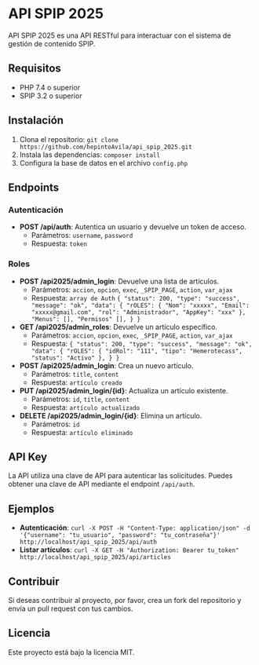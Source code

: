# API SPIP 2025

API SPIP 2025 es una API RESTful para interactuar con el sistema de gestión de contenido SPIP.

## Requisitos

* PHP 7.4 o superior
* SPIP 3.2 o superior

## Instalación

1. Clona el repositorio: `git clone https://github.com/hepintoAvila/api_spip_2025.git`
2. Instala las dependencias: `composer install`
3. Configura la base de datos en el archivo `config.php`

## Endpoints

### Autenticación

* **POST /api/auth**: Autentica un usuario y devuelve un token de acceso.
	+ Parámetros: `username`, `password`
	+ Respuesta: `token`

### Roles


* **POST /api2025/admin_login**: Devuelve una lista de artículos.
	+ Parámetros: `accion`, `opcion`, `exec`, `_SPIP_PAGE`, `action`, `var_ajax`
	+ Respuesta: `array de Auth`
`{
    "status": 200,
    "type": "success",
    "message": "ok",
    "data": {
        "rOLES": {
            "Nom": "xxxxx",
            "Email": "xxxxx@gmail.com",
            "rol": "Administrador",
            "AppKey": "xxx"
        },
        "Menus": [],
        "Permisos" [],
	}
 }`
* **GET /api2025/admin_roles**: Devuelve un artículo específico.
	+ Parámetros: `accion`, `opcion`, `exec`, `_SPIP_PAGE`, `action`, `var_ajax`
	+ Respuesta: `{
    "status": 200,
    "type": "success",
    "message": "ok",
    "data": {
        "rOLES": {
                "idRol": "111",
                "tipo": "Hemerotecass",
                "status": "Activo"
            },
	}
 }`
* **POST /api2025/admin_login**: Crea un nuevo artículo.
	+ Parámetros: `title`, `content`
	+ Respuesta: `artículo creado`
* **PUT /api2025/admin_login/{id}**: Actualiza un artículo existente.
	+ Parámetros: `id`, `title`, `content`
	+ Respuesta: `artículo actualizado`
* **DELETE /api2025/admin_login/{id}**: Elimina un artículo.
	+ Parámetros: `id`
	+ Respuesta: `artículo eliminado`

## API Key

La API utiliza una clave de API para autenticar las solicitudes. Puedes obtener una clave de API mediante el endpoint `/api/auth`.

## Ejemplos

* **Autenticación**: `curl -X POST -H "Content-Type: application/json" -d '{"username": "tu_usuario", "password": "tu_contraseña"}' http://localhost/api_spip_2025/api/auth`
* **Listar artículos**: `curl -X GET -H "Authorization: Bearer tu_token" http://localhost/api_spip_2025/api/articles`

## Contribuir

Si deseas contribuir al proyecto, por favor, crea un fork del repositorio y envía un pull request con tus cambios.

## Licencia

Este proyecto está bajo la licencia MIT.
